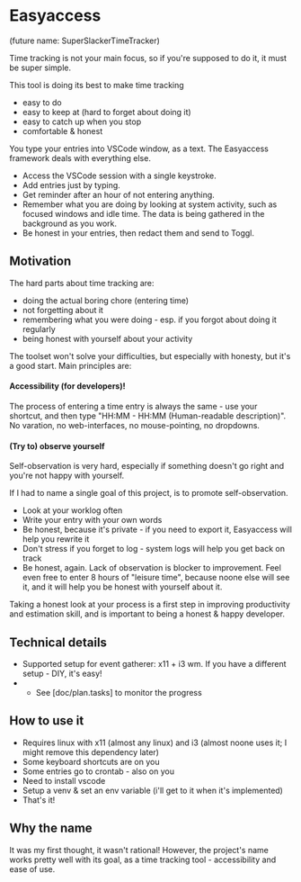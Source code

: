 

# Easyaccess

(future name: SuperSlackerTimeTracker)

Time tracking is not your main focus, so if you're supposed to do it, it must be super simple.

This tool is doing its best to make time tracking

- easy to do
- easy to keep at (hard to forget about doing it)
- easy to catch up when you stop
- comfortable & honest

You type your entries into VSCode window, as a text. The Easyaccess framework deals with everything else.

- Access the VSCode session with a single keystroke.
- Add entries just by typing.
- Get reminder after an hour of not entering anything.
- Remember what you are doing by looking at system activity, such as focused windows and idle time. The data is being gathered in the background as you work.
- Be honest in your entries, then redact them and send to Toggl.

## Motivation

The hard parts about time tracking are:
- doing the actual boring chore (entering time)
- not forgetting about it
- remembering what you were doing - esp. if you forgot about doing it regularly
- being honest with yourself about your activity

The toolset won't solve your difficulties, but especially with honesty, but it's a good start.
Main principles are:

#### Accessibility (for developers)!

The process of entering a time entry is always the same - use your shortcut, and then type "HH:MM - HH:MM (Human-readable description)". No varation, no web-interfaces, no mouse-pointing, no dropdowns.

#### (Try to) observe yourself

Self-observation is very hard, especially if something doesn't go right and you're not happy with yourself.

If I had to name a single goal of this project, is to promote self-observation.

- Look at your worklog often
- Write your entry with your own words
- Be honest, because it's private - if you need to export it, Easyaccess will help you rewrite it
- Don't stress if you forget to log - system logs will help you get back on track
- Be honest, again. Lack of observation is blocker to improvement. Feel even free to enter 8 hours of "leisure time", because noone else will see it, and it will help you be honest with yourself about it.

Taking a honest look at your process is a first step in improving productivity and estimation skill, and is important to being a honest & happy developer.

## Technical details
- Supported setup for event gatherer: x11 + i3 wm. If you have a different setup - DIY, it's easy!
- - See [doc/plan.tasks] to monitor the progress

## How to use it

- Requires linux with x11 (almost any linux) and i3 (almost noone uses it; I might remove this dependency later)
- Some keyboard shortcuts are on you
- Some entries go to crontab - also on you
- Need to install vscode
- Setup a venv & set an env variable (i'll get to it when it's implemented)
- That's it!

## Why the name

It was my first thought, it wasn't rational! However, the project's name works pretty well with its goal, as a time tracking tool - accessibility and ease of use.
